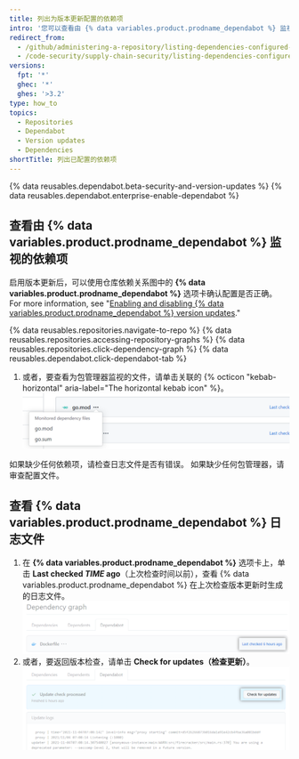 ```yaml
---
title: 列出为版本更新配置的依赖项
intro: '您可以查看由 {% data variables.product.prodname_dependabot %} 监视更新的依赖项。'
redirect_from:
  - /github/administering-a-repository/listing-dependencies-configured-for-version-updates
  - /code-security/supply-chain-security/listing-dependencies-configured-for-version-updates
versions:
  fpt: '*'
  ghec: '*'
  ghes: '>3.2'
type: how_to
topics:
  - Repositories
  - Dependabot
  - Version updates
  - Dependencies
shortTitle: 列出已配置的依赖项
---
```


{% data reusables.dependabot.beta-security-and-version-updates %}
{% data reusables.dependabot.enterprise-enable-dependabot %}

## 查看由 {% data variables.product.prodname_dependabot %} 监视的依赖项

启用版本更新后，可以使用仓库依赖关系图中的 **{% data variables.product.prodname_dependabot %}** 选项卡确认配置是否正确。 For more information, see "[Enabling and disabling {% data variables.product.prodname_dependabot %} version updates](/code-security/supply-chain-security/keeping-your-dependencies-updated-automatically/enabling-and-disabling-dependabot-version-updates)."

{% data reusables.repositories.navigate-to-repo %}
{% data reusables.repositories.accessing-repository-graphs %}
{% data reusables.repositories.click-dependency-graph %}
{% data reusables.dependabot.click-dependabot-tab %}
1. 或者，要查看为包管理器监视的文件，请单击关联的 {% octicon "kebab-horizontal" aria-label="The horizontal kebab icon" %}。 ![受监视的依赖项文件](/assets/images/help/dependabot/monitored-dependency-files.png)

如果缺少任何依赖项，请检查日志文件是否有错误。 如果缺少任何包管理器，请审查配置文件。

## 查看 {% data variables.product.prodname_dependabot %} 日志文件

1. 在 **{% data variables.product.prodname_dependabot %}** 选项卡上，单击 **Last checked *TIME* ago**（上次检查时间以前），查看 {% data variables.product.prodname_dependabot %} 在上次检查版本更新时生成的日志文件。 ![查看日志文件](/assets/images/help/dependabot/last-checked-link.png)
2. 或者，要返回版本检查，请单击 **Check for updates（检查更新）**。 ![检查更新](/assets/images/help/dependabot/check-for-updates.png)
